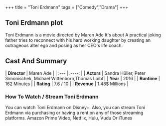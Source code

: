 +++
title = "Toni Erdmann"
tags = ["Comedy","Drama"]
+++
## Toni Erdmann plot
Toni Erdmann is a movie directed by Maren Ade It's about A practical joking father tries to reconnect with his hard working daughter by creating an outrageous alter ego and posing as her CEO's life coach.
## Cast And Summary
| **Director**      | Maren Ade |
    | :---        |    :----:   |
    |  **Actors** | Sandra Hüller, Peter Simonischek, Michael Wittenborn,Thomas Loibl |
    | **Year**   | 2016    |
    |  **Runtime** | 162 Minutes |
    |  **Rating** | 7.6 / 10 | 
    |  **Revenue** | 1.48$ Millions |
### How To Watch / Stream Toni Erdmann
You can watch Toni Erdmann on Disney+.
Also, you can stream Toni Erdmann via purchasing or having a rent on any of those streaming platforms.
Amazon Prime Video, Netflix, Hulu, Vudu Or iTunes